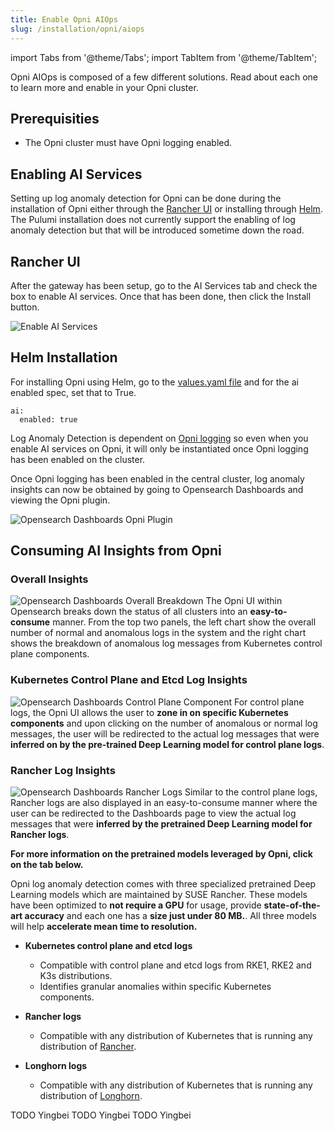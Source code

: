 ```yaml
---
title: Enable Opni AIOps
slug: /installation/opni/aiops
---
```

import Tabs from '@theme/Tabs';
import TabItem from '@theme/TabItem';

Opni AIOps is composed of a few different solutions.
Read about each one to learn more and enable in your Opni cluster.

<Tabs>
<TabItem value="log-anomaly-detection" label="Log Anomaly Detection" default>

## Prerequisities
* The Opni cluster must have Opni logging enabled.

## Enabling AI Services

Setting up log anomaly detection for Opni can be done during the installation of Opni either through the [Rancher UI](../opni/index.md#rancher) or installing through [Helm](../opni/index.md#helm). The Pulumi installation does not currently support the enabling of log anomaly detection but that will be introduced sometime down the road.

## Rancher UI

 After the gateway has been setup, go to the AI Services tab and check the box to enable AI services. Once that has been done, then click the Install button.

![Enable AI Services](/img/enable_ai_services.png)

## Helm Installation

For installing Opni using Helm, go to the [values.yaml file](https://github.com/rancher/opni/blob/main/packages/opni/opni/charts/values.yaml) and for the ai enabled spec, set that to True.
```
ai:
  enabled: true
```

Log Anomaly Detection is dependent on [Opni logging](../opni/backends.md#opni-logging) so even when you enable AI services on Opni, it will only be instantiated once Opni logging has been enabled on the cluster. 

Once Opni logging has been enabled in the central cluster, log anomaly insights can now be obtained by going to Opensearch Dashboards and viewing the Opni plugin.

![Opensearch Dashboards Opni Plugin](/img/opensearch_opni_plugin.png)

## Consuming AI Insights from Opni

### Overall Insights
![Opensearch Dashboards Overall Breakdown](/img/opensearch_dashboards_overall.png)
The Opni UI within Opensearch breaks down the status of all clusters into an **easy-to-consume** manner. 
From the top two panels, the left chart show the overall number of normal and anomalous logs in the system and the right chart shows the breakdown of anomalous log messages from Kubernetes control plane components.

### Kubernetes Control Plane and Etcd Log Insights

![Opensearch Dashboards Control Plane Component](/img/opni_controlplane_breakdown.png)
For control plane logs, the Opni UI allows the user to **zone in on specific Kubernetes components** and upon clicking on the number of anomalous or normal log messages, the user will be redirected to the actual log messages that were **inferred on by the pre-trained Deep Learning model for control plane logs**.

### Rancher Log Insights

![Opensearch Dashboards Rancher Logs](/img/opni_rancher_breakdown.png)
Similar to the control plane logs, Rancher logs are also displayed in an easy-to-consume manner where the user can be redirected to the Dashboards page to view the actual log messages that were **inferred by the pretrained Deep Learning model for Rancher logs**.

**For more information on the pretrained models leveraged by Opni, click on the tab below.**

<Tabs>
<TabItem value="pre-trained" label="Pretrained Models">

Opni log anomaly detection comes with three specialized pretrained Deep Learning models which are maintained by SUSE Rancher. These models have been optimized to **not require a GPU** for usage, provide **state-of-the-art accuracy** and each one has a **size just under 80 MB.**. All three models will help **accelerate mean time to resolution.**

* **Kubernetes control plane and etcd logs**
    * Compatible with control plane and etcd logs from RKE1, RKE2 and K3s distributions.
    * Identifies granular anomalies within specific Kubernetes components.

* **Rancher logs** 
    * Compatible with any distribution of Kubernetes that is running any distribution of [Rancher](https://docs.ranchermanager.rancher.io/versions).

* **Longhorn logs**
    * Compatible with any distribution of Kubernetes that is running any distribution of [Longhorn](https://longhorn.io).

</TabItem>
<TabItem value="workload" label="User workloads self-learning (coming soon)">
TODO Yingbei
</TabItem>
</Tabs>
</TabItem>
<TabItem value="metric-anomaly-detection" label="Metric Anomaly Detection (coming soon)">
TODO Yingbei
</TabItem>
<TabItem value="root-cause-detection" label="Root Cause Detection (coming soon)">
TODO Yingbei
</TabItem>
</Tabs>